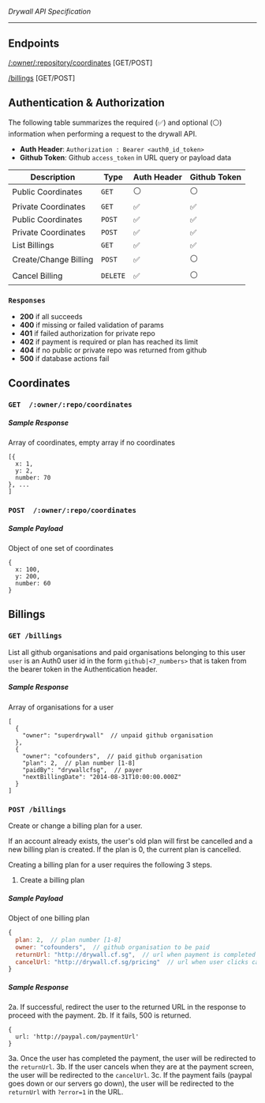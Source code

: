 _Drywall API Specification_

* * *

## Endpoints
[/:owner/:repository/coordinates](#coordinates) [GET/POST]

[/billings](#billings) [GET/POST]

## Authentication & Authorization

The following table summarizes the required (:white_check_mark:) and optional (:white_circle:) information when performing a request to the drywall API.

 * __Auth Header__: `Authorization : Bearer <auth0_id_token>`
 * __Github Token__: Github `access_token` in URL query or payload data

| Description | Type | Auth Header | Github Token |
| --- | --- | --- |--- |
| Public Coordinates | `GET`| :white_circle: | :white_circle: |
| Private Coordinates | `GET`| :white_check_mark:  | :white_check_mark: |
| Public Coordinates | `POST`| :white_check_mark: | :white_check_mark: |
| Private Coordinates | `POST`| :white_check_mark: | :white_check_mark: |
| List Billings   | `GET` | :white_check_mark: | :white_check_mark: |
| Create/Change Billing      | `POST` | :white_check_mark: | :white_circle: |
| Cancel Billing  | `DELETE` | :white_check_mark: | :white_circle: |

### `Responses`
 * __200__ if all succeeds
 * __400__ if missing or failed validation of params
 * __401__ if failed authorization for private repo
 * __402__ if payment is required or plan has reached its limit
 * __404__ if no public or private repo was returned from github
 * __500__ if database actions fail

## Coordinates
### `GET  /:owner/:repo/coordinates`
##### Sample Response
Array of coordinates, empty array if no coordinates
```
[{
  x: 1,
  y: 2,
  number: 70
}, ...
]
```

### `POST  /:owner/:repo/coordinates`
##### Sample Payload
Object of one set of coordinates
```
{
  x: 100,
  y: 200,
  number: 60
}
```

## Billings
### `GET /billings`
List all github organisations and paid organisations belonging to this user
`user` is an Auth0 user id in the form `github|<7_numbers>` that is taken from the bearer token in the Authentication header.
##### Sample Response
Array of organisations for a user
```
[
  {
    "owner": "superdrywall"  // unpaid github organisation
  },
  {
    "owner": "cofounders",  // paid github organisation
    "plan": 2,  // plan number [1-8]
    "paidBy": "drywallcfsg",  // payer
    "nextBillingDate": "2014-08-31T10:00:00.000Z"
  }
]
```

### `POST /billings`
Create or change a billing plan for a user.

If an account already exists, the user's old plan will first be cancelled and a new billing plan is created. If the plan is 0, the current plan is cancelled.

Creating a billing plan for a user requires the following 3 steps.

1. Create a billing plan
##### Sample Payload
Object of one billing plan
```js
{
  plan: 2,  // plan number [1-8]
  owner: "cofounders",  // github organisation to be paid
  returnUrl: "http://drywall.cf.sg",  // url when payment is completed
  cancelUrl: "http://drywall.cf.sg/pricing"  // url when user clicks cancel during payment
}
```

##### Sample Response
2a. If successful, redirect the user to the returned URL in the response to proceed with the payment.
2b. If it fails, 500 is returned.
```
{
  url: 'http://paypal.com/paymentUrl'
}
```

3a. Once the user has completed the payment, the user will be redirected to the `returnUrl`.
3b. If the user cancels when they are at the payment screen, the user will be redirected to the `cancelUrl`.
3c. If the payment fails (paypal goes down or our servers go down), the user will be redirected to the `returnUrl` with `?error=1` in the URL.
